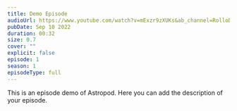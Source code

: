 ```yaml
---
title: Demo Episode
audioUrl: https://www.youtube.com/watch?v=mExzr9zXUKs&ab_channel=RolloDesarrollo
pubDate: Sep 10 2022
duration: 00:32
size: 0.7
cover: ""
explicit: false
episode: 1
season: 1
episodeType: full
---
```

This is an episode demo of Astropod. Here you can add the description of your episode.